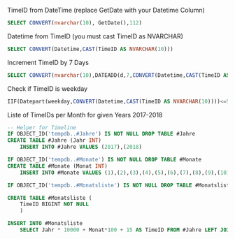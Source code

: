 
TimeID from DateTime (replace GetDate with your Datetime Column)
````SQL
SELECT CONVERT(nvarchar(10), GetDate(),112)
````
Datetime from TimeID (you must cast TimeID as NVARCHAR)
````SQL
SELECT CONVERT(Datetime,CAST(TimeID AS NVARCHAR(10)))
````

Increment TimeID by 7 Days
````SQL
SELECT CONVERT(nvarchar(10),DATEADD(d,7,CONVERT(Datetime,CAST(TimeID AS NVARCHAR(10)))),112)
````

Check if TimeID is weekday
````SQL
IIF(Datepart(weekday,CONVERT(Datetime,CAST(TimeID AS NVARCHAR(10))))<=5,1,0)  AS Day_is_Weekday
````
Liste of TimeIDs per Month for given Years 2017-2018
````SQL
-- Helper for Timeline
IF OBJECT_ID('tempdb..#Jahre') IS NOT NULL DROP TABLE #Jahre
CREATE TABLE #Jahre (Jahr INT) 
	INSERT INTO #Jahre VALUES (2017),(2018)

IF OBJECT_ID('tempdb..#Monate') IS NOT NULL DROP TABLE #Monate
CREATE TABLE #Monate (Monat INT) 
	INSERT INTO #Monate VALUES (1),(2),(3),(4),(5),(6),(7),(8),(9),(10),(11),(12)

IF OBJECT_ID('tempdb..#Monatsliste') IS NOT NULL DROP TABLE #Monatsliste;

CREATE TABLE #Monatsliste (
	TimeID BIGINT NOT NULL
	)

INSERT INTO #Monatsliste
	SELECT Jahr * 10000 + Monat*100 + 15 AS TimeID FROM #Jahre LEFT JOIN #Monate ON 1=1
````

